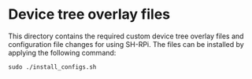 # Device tree overlay files

This directory contains the required custom device tree overlay files and configuration file changes for using SH-RPi. 
The files can be installed by applying the following command:

    sudo ./install_configs.sh

